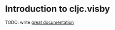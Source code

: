 # Introduction to cljc.visby

TODO: write [great documentation](http://jacobian.org/writing/what-to-write/)
